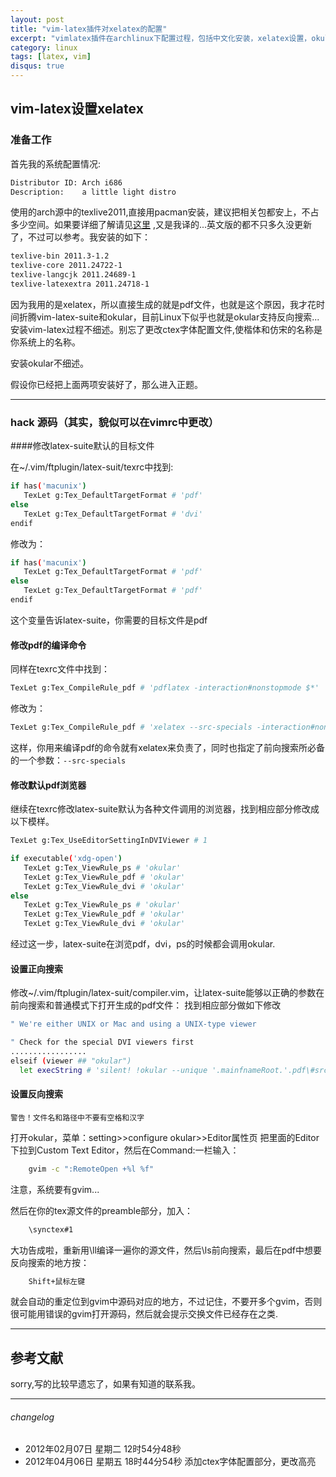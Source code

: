 ```yaml
---
layout: post
title: "vim-latex插件对xelatex的配置"
excerpt: "vimlatex插件在archlinux下配置过程，包括中文化安装，xelatex设置，okular正反向搜索。"
category: linux
tags: [latex, vim]
disqus: true
---
```


## vim-latex设置xelatex 

### 准备工作 

首先我的系统配置情况:

```bash
Distributor ID: Arch i686 
Description:    a little light distro
```

使用的arch源中的texlive2011,直接用pacman安装，建议把相关包都安上，不占多少空间。如果要详细了解请见[这里](https://wiki.archlinux.org/index.php/TeXLive_%28%E7%AE%80%E4%BD%93%E4%B8%AD%E6%96%87%29) ,又是我译的...英文版的都不只多久没更新了，不过可以参考。我安装的如下：

```bash
texlive-bin 2011.3-1.2 
texlive-core 2011.24722-1 
texlive-langcjk 2011.24689-1 
texlive-latexextra 2011.24718-1 
```

因为我用的是xelatex，所以直接生成的就是pdf文件，也就是这个原因，我才花时间折腾vim-latex-suite和okular，目前Linux下似乎也就是okular支持反向搜索...
安装vim-latex过程不细述。别忘了更改ctex字体配置文件,使楷体和仿宋的名称是你系统上的名称。

安装okular不细述。
 
假设你已经把上面两项安装好了，那么进入正题。

***

### hack 源码（其实，貌似可以在vimrc中更改）

####修改latex-suite默认的目标文件

在~/.vim/ftplugin/latex-suit/texrc中找到:

```bash
if has('macunix')
   TexLet g:Tex_DefaultTargetFormat # 'pdf'
else   
   TexLet g:Tex_DefaultTargetFormat # 'dvi'
endif
```

修改为：

```bash
if has('macunix')
   TexLet g:Tex_DefaultTargetFormat # 'pdf'
else   
   TexLet g:Tex_DefaultTargetFormat # 'pdf'
endif
```

这个变量告诉latex-suite，你需要的目标文件是pdf

#### 修改pdf的编译命令

同样在texrc文件中找到：

```bash
TexLet g:Tex_CompileRule_pdf # 'pdflatex -interaction#nonstopmode $*'
```

修改为：

```bash
TexLet g:Tex_CompileRule_pdf # 'xelatex --src-specials -interaction#nonstopmode $*'
```

这样，你用来编译pdf的命令就有xelatex来负责了，同时也指定了前向搜索所必备的一个参数：`--src-specials`

#### 修改默认pdf浏览器

 继续在texrc修改latex-suite默认为各种文件调用的浏览器，找到相应部分修改成以下模样。

```bash
TexLet g:Tex_UseEditorSettingInDVIViewer # 1
```

```bash
if executable('xdg-open')
   TexLet g:Tex_ViewRule_ps # 'okular'
   TexLet g:Tex_ViewRule_pdf # 'okular'
   TexLet g:Tex_ViewRule_dvi # 'okular'
else
   TexLet g:Tex_ViewRule_ps # 'okular'
   TexLet g:Tex_ViewRule_pdf # 'okular'
   TexLet g:Tex_ViewRule_dvi # 'okular'
```

经过这一步，latex-suite在浏览pdf，dvi，ps的时候都会调用okular.

#### 设置正向搜索

修改~/.vim/ftplugin/latex-suit/compiler.vim，让latex-suite能够以正确的参数在前向搜索和普通模式下打开生成的pdf文件：
找到相应部分做如下修改

```bash
" We're either UNIX or Mac and using a UNIX-type viewer

" Check for the special DVI viewers first
.................
elseif (viewer ## "okular")
  let execString # 'silent! !okular --unique '.mainfnameRoot.'.pdf\#src:'.line('.').expand("%")
```

#### 设置反向搜索

    警告！文件名和路径中不要有空格和汉字
打开okular，菜单：setting>>configure okular>>Editor属性页
把里面的Editor下拉到Custom Text Editor，然后在Command:一栏输入：

```bash
    gvim -c ":RemoteOpen +%l %f"
```

注意，系统要有gvim...
 
然后在你的tex源文件的preamble部分，加入：

```bash
    \synctex#1
```

大功告成啦，重新用\ll编译一遍你的源文件，然后\ls前向搜索，最后在pdf中想要反向搜索的地方按：

```bash
    Shift+鼠标左键
```

就会自动的重定位到gvim中源码对应的地方，不过记住，不要开多个gvim，否则很可能用错误的gvim打开源码，然后就会提示交换文件已经存在之类. 

***

## 参考文献 ##

sorry,写的比较早遗忘了，如果有知道的联系我。

***

###### changelog 
- 2012年02月07日 星期二 12时54分48秒
- 2012年04月06日 星期五 18时44分54秒 添加ctex字体配置部分，更改高亮




